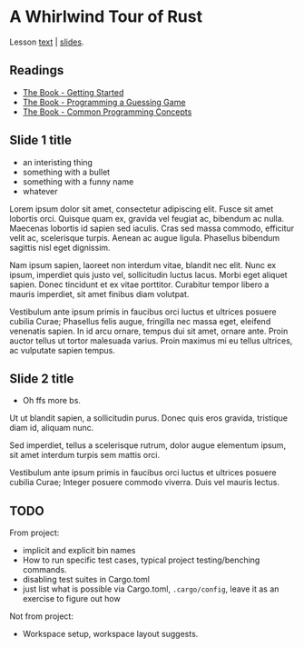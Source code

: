 # A Whirlwind Tour of Rust

Lesson [text](whirlwind.md) | [slides](whirlwind.slides.html).

## Readings
- [The Book - Getting Started](https://doc.rust-lang.org/book/ch01-00-getting-started.html)
- [The Book - Programming a Guessing Game](https://doc.rust-lang.org/book/ch02-00-guessing-game-tutorial.html)
- [The Book - Common Programming Concepts](https://doc.rust-lang.org/book/ch03-00-common-programming-concepts.html)




## Slide 1 title

- an interisting thing
- something with a bullet
- something with a funny name
- whatever

<!-- text -->

Lorem ipsum dolor sit amet, consectetur adipiscing elit. Fusce sit amet lobortis
orci. Quisque quam ex, gravida vel feugiat ac, bibendum ac nulla. Maecenas
lobortis id sapien sed iaculis. Cras sed massa commodo, efficitur velit ac,
scelerisque turpis. Aenean ac augue ligula. Phasellus bibendum sagittis nisl
eget dignissim.

Nam ipsum sapien, laoreet non interdum vitae, blandit nec elit. Nunc ex ipsum,
imperdiet quis justo vel, sollicitudin luctus lacus. Morbi eget aliquet sapien.
Donec tincidunt et ex vitae porttitor. Curabitur tempor libero a mauris
imperdiet, sit amet finibus diam volutpat.

Vestibulum ante ipsum primis in faucibus orci luctus et ultrices posuere cubilia
Curae; Phasellus felis augue, fringilla nec massa eget, eleifend venenatis
sapien. In id arcu ornare, tempus dui sit amet, ornare ante. Proin auctor tellus
ut tortor malesuada varius. Proin maximus mi eu tellus ultrices, ac vulputate
sapien tempus.




## Slide 2 title

* Oh ffs more bs.

<!-- text -->

Ut ut blandit sapien, a sollicitudin purus. Donec quis eros gravida, tristique
diam id, aliquam nunc.

Sed imperdiet, tellus a scelerisque rutrum, dolor augue elementum ipsum, sit
amet interdum turpis sem mattis orci.

Vestibulum ante ipsum primis in faucibus orci luctus et ultrices posuere cubilia
Curae; Integer posuere commodo viverra. Duis vel mauris lectus.




## TODO

From project:

- implicit and explicit bin names
- How to run specific test cases, typical project testing/benching commands.
- disabling test suites in Cargo.toml
- just list what is possible via Cargo.toml, `.cargo/config`, leave
  it as an exercise to figure out how

Not from project:

- Workspace setup, workspace layout suggests.

